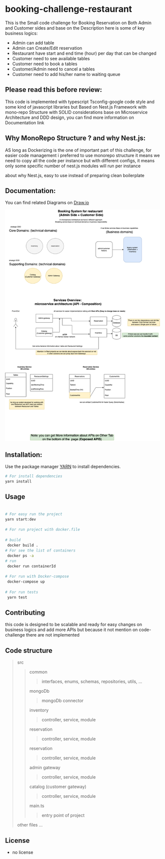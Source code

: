 # booking-challenge-restaurant
 This is the Small code challenge for Booking Reservation on Both Admin and Customer sides
 and base on the Description here is some of key business logics:

 - Admin can add table 
 - Admin can Create/Edit reservation 
 - Restaurant have start and end time (hour) per day that can be changed
 - Customer need to see available tables
 - Customer need to book a tables
 - Customer/Admin need to cancel a tables
 - Customer need to add his/her name to waiting queue

## Please read this before review:
This code is implemented with typescript Tsconfig-google code style and some kind of javascript libraries but Based on Nest.js Framework with mono-repo Structure with SOLID considerations
base on Microservice Architecture and DDD design, you can find more information on Documentation link


## Why MonoRepo Structure ? and why Nest.js:
AS long as Dockerizing is the one of important part of this challenge,
for easier code management i preferred to use monorepo structure it means we need to
copy all the code per instance but with different configs,
it means only some specific number of nest.js modules will run per instance

about why Nest.js, easy to use instead of preparing clean boilerplate


## Documentation:

You can find related Diagrams on [Draw.io](https://drive.google.com/file/d/1lzbL3fLtyA80jj6UB9ibCP6479VDiZE5/view?usp=sharing)

![Alt image](./Booking-Api-Diagrams-Diagrams.drawio.png?raw=true "image")

## Installation:

Use the package manager [YARN](https://yarnpkg.com/cli/node) to install dependencies.

```bash
# For install dependencies
yarn install 
```

## Usage

```bash

# For easy run the project
yarn start:dev 

# For run project with docker.file

# build
 docker build .
# For see the list of containers  
 docker ps -a 
# run
 docker run containerId 

# For run with Docker-compose
 docker-compose up
 
# For run tests
 yarn test
```

## Contributing
this code is designed to be scalable and ready for easy changes on business logics
and add more APIs but because it not mention on code-challenge there are not implemented

## Code structure
 > src
 > > common 
 > > > interfaces, enums, schemas, repositories, utils, ...
 > >
 > > mongoDb
 > > > mongoDb connector
 > > >
 > > inventory
 > > > controller, service, module
 > > >
 > > reservation
 > > > controller, service, module
 > > >
 > > reservation
 > > > controller, service, module
 > > >
 > > admin gateway
 > > > controller, service, module
 > > >
 > > catalog (customer gateway)
 > > > controller, service, module
 > > >
 > > main.ts
 > > > entry point of project
 > > >
 > other files ...

## License
 - no license
